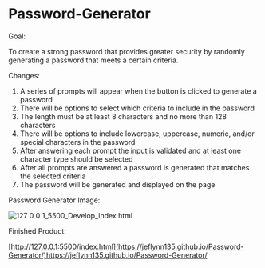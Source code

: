 # Password-Generator

Goal:

To create a strong password that provides greater security by randomly generating a password that meets a certain criteria.

Changes:

1. A series of prompts will appear when the button is clicked to generate a password
2. There will be options to select which criteria to include in the password
3. The length must be at least 8 characters and no more than 128 characters
4. There will be options to include lowercase, uppercase, numeric, and/or special characters in the password
5. After answering each prompt the input is validated and at least one character type should be selected
6. After all prompts are answered a password is generated that matches the selected criteria
7. The password will be generated and displayed on the page

Password Generator Image:

![127 0 0 1_5500_Develop_index html](https://github.com/jeflynn135/Password-Generator/assets/158126448/234997a0-e984-4ac1-befc-545b90ed6513)

Finished Product:

[http://127.0.0.1:5500/index.html](https://jeflynn135.github.io/Password-Generator/)https://jeflynn135.github.io/Password-Generator/
